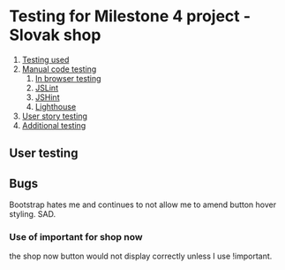 # Testing for Milestone 4 project - Slovak shop 

1. [Testing used](#testing-used)
2. [Manual code testing](#manual-code-testing)
    1. [In browser testing](#in-browser-testing)
    2. [JSLint](#jslint)
    3. [JSHint](#jshint)
    4. [Lighthouse](#lighthouse)
3. [User story testing](#user-testing)
4. [Additional testing](#additional-testing)


## User testing


## Bugs

Bootstrap hates me and continues to not allow me to amend button hover styling. SAD.

### Use of important for shop now

the shop now button would not display correctly unless I use !important. 